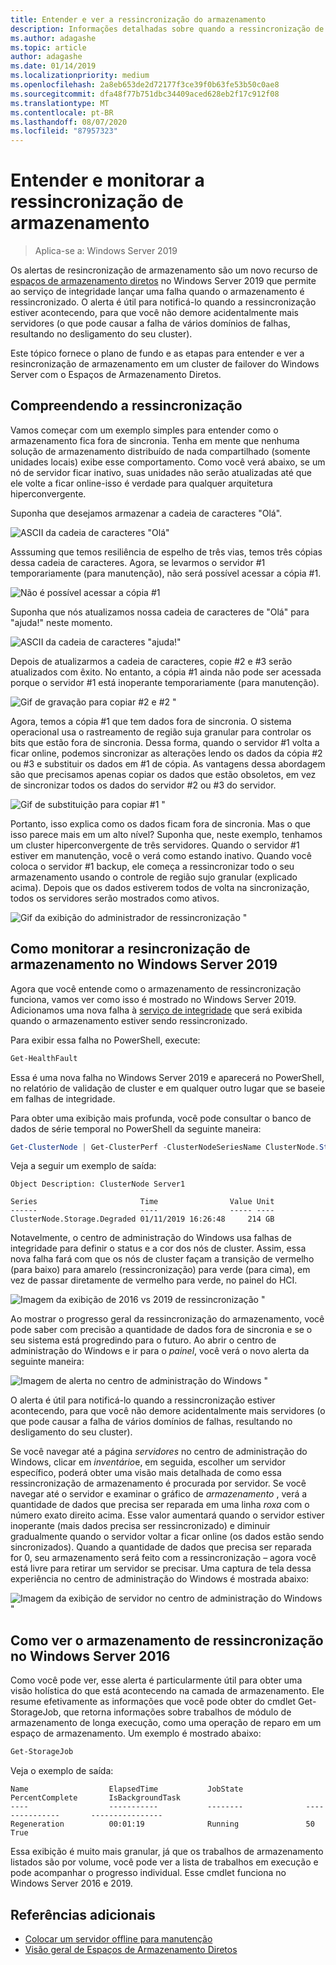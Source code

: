 ```yaml
---
title: Entender e ver a ressincronização do armazenamento
description: Informações detalhadas sobre quando a ressincronização de armazenamento acontece e como vê-la no Windows Server 2019.
ms.author: adagashe
ms.topic: article
author: adagashe
ms.date: 01/14/2019
ms.localizationpriority: medium
ms.openlocfilehash: 2a8eb653de2d72177f3ce39f0b63fe53b50c0ae8
ms.sourcegitcommit: dfa48f77b751dbc34409aced628eb2f17c912f08
ms.translationtype: MT
ms.contentlocale: pt-BR
ms.lasthandoff: 08/07/2020
ms.locfileid: "87957323"
---
```

# <a name="understand-and-monitor-storage-resync"></a>Entender e monitorar a ressincronização de armazenamento

>Aplica-se a: Windows Server 2019

Os alertas de resincronização de armazenamento são um novo recurso de [espaços de armazenamento diretos](storage-spaces-direct-overview.md) no Windows Server 2019 que permite ao serviço de integridade lançar uma falha quando o armazenamento é ressincronizado. O alerta é útil para notificá-lo quando a ressincronização estiver acontecendo, para que você não demore acidentalmente mais servidores (o que pode causar a falha de vários domínios de falhas, resultando no desligamento do seu cluster).

Este tópico fornece o plano de fundo e as etapas para entender e ver a resincronização de armazenamento em um cluster de failover do Windows Server com o Espaços de Armazenamento Diretos.

## <a name="understanding-resync"></a>Compreendendo a ressincronização

Vamos começar com um exemplo simples para entender como o armazenamento fica fora de sincronia. Tenha em mente que nenhuma solução de armazenamento distribuído de nada compartilhado (somente unidades locais) exibe esse comportamento. Como você verá abaixo, se um nó de servidor ficar inativo, suas unidades não serão atualizadas até que ele volte a ficar online-isso é verdade para qualquer arquitetura hiperconvergente.

Suponha que desejamos armazenar a cadeia de caracteres "Olá".

![ASCII da cadeia de caracteres "Olá"](media/understand-storage-resync/hello.png)

Asssuming que temos resiliência de espelho de três vias, temos três cópias dessa cadeia de caracteres. Agora, se levarmos o servidor #1 temporariamente (para manutenção), não será possível acessar a cópia #1.

![Não é possível acessar a cópia #1](media/understand-storage-resync/copy1.png)

Suponha que nós atualizamos nossa cadeia de caracteres de "Olá" para "ajuda!" neste momento.

![ASCII da cadeia de caracteres "ajuda!"](media/understand-storage-resync/help.png)

Depois de atualizarmos a cadeia de caracteres, copie #2 e #3 serão atualizados com êxito. No entanto, a cópia #1 ainda não pode ser acessada porque o servidor #1 está inoperante temporariamente (para manutenção).

![Gif de gravação para copiar #2 e #2 "](media/understand-storage-resync/write.gif)

Agora, temos a cópia #1 que tem dados fora de sincronia. O sistema operacional usa o rastreamento de região suja granular para controlar os bits que estão fora de sincronia. Dessa forma, quando o servidor #1 volta a ficar online, podemos sincronizar as alterações lendo os dados da cópia #2 ou #3 e substituir os dados em #1 de cópia. As vantagens dessa abordagem são que precisamos apenas copiar os dados que estão obsoletos, em vez de sincronizar todos os dados do servidor #2 ou #3 do servidor.

![Gif de substituição para copiar #1 "](media/understand-storage-resync/overwrite.gif)

Portanto, isso explica como os dados ficam fora de sincronia. Mas o que isso parece mais em um alto nível? Suponha que, neste exemplo, tenhamos um cluster hiperconvergente de três servidores. Quando o servidor #1 estiver em manutenção, você o verá como estando inativo. Quando você coloca o servidor #1 backup, ele começa a ressincronizar todo o seu armazenamento usando o controle de região sujo granular (explicado acima). Depois que os dados estiverem todos de volta na sincronização, todos os servidores serão mostrados como ativos.

![Gif da exibição do administrador de ressincronização "](media/understand-storage-resync/admin.gif)

## <a name="how-to-monitor-storage-resync-in-windows-server-2019"></a>Como monitorar a resincronização de armazenamento no Windows Server 2019

Agora que você entende como o armazenamento de ressincronização funciona, vamos ver como isso é mostrado no Windows Server 2019. Adicionamos uma nova falha à [serviço de integridade](../../failover-clustering/health-service-overview.md) que será exibida quando o armazenamento estiver sendo ressincronizado.

Para exibir essa falha no PowerShell, execute:

``` PowerShell
Get-HealthFault
```

Essa é uma nova falha no Windows Server 2019 e aparecerá no PowerShell, no relatório de validação de cluster e em qualquer outro lugar que se baseie em falhas de integridade.

Para obter uma exibição mais profunda, você pode consultar o banco de dados de série temporal no PowerShell da seguinte maneira:

```PowerShell
Get-ClusterNode | Get-ClusterPerf -ClusterNodeSeriesName ClusterNode.Storage.Degraded
```
Veja a seguir um exemplo de saída:

```
Object Description: ClusterNode Server1

Series                       Time                Value Unit
------                       ----                ----- ----
ClusterNode.Storage.Degraded 01/11/2019 16:26:48     214 GB
```

Notavelmente, o centro de administração do Windows usa falhas de integridade para definir o status e a cor dos nós de cluster. Assim, essa nova falha fará com que os nós de cluster façam a transição de vermelho (para baixo) para amarelo (ressincronização) para verde (para cima), em vez de passar diretamente de vermelho para verde, no painel do HCI.

![Imagem da exibição de 2016 vs 2019 de ressincronização "](media/understand-storage-resync/compare.png)

Ao mostrar o progresso geral da ressincronização do armazenamento, você pode saber com precisão a quantidade de dados fora de sincronia e se o seu sistema está progredindo para o futuro. Ao abrir o centro de administração do Windows e ir para o *painel*, você verá o novo alerta da seguinte maneira:

![Imagem de alerta no centro de administração do Windows "](media/understand-storage-resync/alert.png)

O alerta é útil para notificá-lo quando a ressincronização estiver acontecendo, para que você não demore acidentalmente mais servidores (o que pode causar a falha de vários domínios de falhas, resultando no desligamento do seu cluster).

Se você navegar até a página *servidores* no centro de administração do Windows, clicar em *inventário*e, em seguida, escolher um servidor específico, poderá obter uma visão mais detalhada de como essa ressincronização de armazenamento é procurada por servidor. Se você navegar até o servidor e examinar o gráfico de *armazenamento* , verá a quantidade de dados que precisa ser reparada em uma linha *roxa* com o número exato direito acima. Esse valor aumentará quando o servidor estiver inoperante (mais dados precisa ser ressincronizado) e diminuir gradualmente quando o servidor voltar a ficar online (os dados estão sendo sincronizados). Quando a quantidade de dados que precisa ser reparada for 0, seu armazenamento será feito com a ressincronização – agora você está livre para retirar um servidor se precisar. Uma captura de tela dessa experiência no centro de administração do Windows é mostrada abaixo:

![Imagem da exibição de servidor no centro de administração do Windows "](media/understand-storage-resync/server.png)

## <a name="how-to-see-storage-resync-in-windows-server-2016"></a>Como ver o armazenamento de ressincronização no Windows Server 2016

Como você pode ver, esse alerta é particularmente útil para obter uma visão holística do que está acontecendo na camada de armazenamento. Ele resume efetivamente as informações que você pode obter do cmdlet Get-StorageJob, que retorna informações sobre trabalhos de módulo de armazenamento de longa execução, como uma operação de reparo em um espaço de armazenamento. Um exemplo é mostrado abaixo:

```PowerShell
Get-StorageJob
```

Veja o exemplo de saída:

```
Name                  ElapsedTime           JobState              PercentComplete       IsBackgroundTask
----                  -----------           --------              ---------------       ----------------
Regeneration          00:01:19              Running               50                    True

```

Essa exibição é muito mais granular, já que os trabalhos de armazenamento listados são por volume, você pode ver a lista de trabalhos em execução e pode acompanhar o progresso individual. Esse cmdlet funciona no Windows Server 2016 e 2019.

## <a name="additional-references"></a>Referências adicionais

- [Colocar um servidor offline para manutenção](maintain-servers.md)
- [Visão geral de Espaços de Armazenamento Diretos](storage-spaces-direct-overview.md)